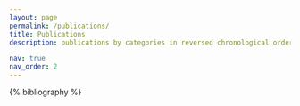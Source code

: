 ```yaml
---
layout: page
permalink: /publications/
title: Publications
description: publications by categories in reversed chronological order. * indicates equal contribution

nav: true
nav_order: 2
---
```


<!-- _pages/publications.md -->
<div class="publications">

{% bibliography %}

</div>
